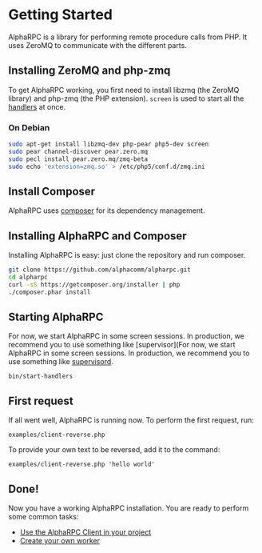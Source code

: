 # Getting Started

AlphaRPC is a library for performing remote procedure calls from PHP.
It uses ZeroMQ to communicate with the different parts.

## Installing ZeroMQ and php-zmq

To get AlphaRPC working, you first need to install libzmq (the ZeroMQ library) and php-zmq (the PHP extension).
`screen` is used to start all the [handlers](documentation#handlers) at once.

### On Debian

```bash
sudo apt-get install libzmq-dev php-pear php5-dev screen
sudo pear channel-discover pear.zero.mq
sudo pecl install pear.zero.mq/zmq-beta
sudo echo 'extension=zmq.so' > /etc/php5/conf.d/zmq.ini
```

## Install Composer

AlphaRPC uses [composer](https://getcomposer.org/) for its dependency management.

## Installing AlphaRPC and Composer

Installing AlphaRPC is easy: just clone the repository and run composer.

```bash
git clone https://github.com/alphacomm/alpharpc.git
cd alpharpc
curl -sS https://getcomposer.org/installer | php
./composer.phar install
```

## Starting AlphaRPC

For now, we start AlphaRPC in some screen sessions. In production, we recommend you to use something like [supervisor](For now, we start AlphaRPC in some screen sessions. In production, we recommend you to use something like [supervisord](http://supervisord.org/).

`bin/start-handlers`

## First request

If all went well, AlphaRPC is running now. To perform the first request, run:

`examples/client-reverse.php`

To provide your own text to be reversed, add it to the command:

`examples/client-reverse.php 'hello world'`


## Done!

Now you have a working AlphaRPC installation. You are ready to perform some common tasks:

 * [Use the AlphaRPC Client in your project](use-client)
 * [Create your own worker](create-a-worker)
